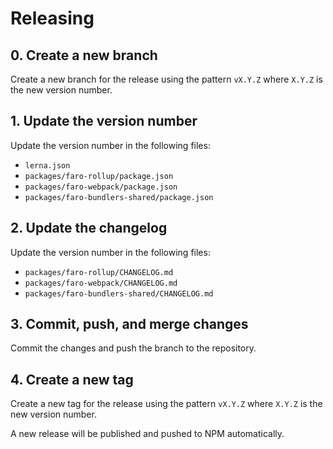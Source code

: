 # Releasing

## 0. Create a new branch

Create a new branch for the release using the pattern `vX.Y.Z` where `X.Y.Z` is the new version number.

## 1. Update the version number

Update the version number in the following files:
- `lerna.json`
- `packages/faro-rollup/package.json`
- `packages/faro-webpack/package.json`
- `packages/faro-bundlers-shared/package.json`

## 2. Update the changelog

Update the version number in the following files:
- `packages/faro-rollup/CHANGELOG.md`
- `packages/faro-webpack/CHANGELOG.md`
- `packages/faro-bundlers-shared/CHANGELOG.md`

## 3. Commit, push, and merge changes

Commit the changes and push the branch to the repository.

## 4. Create a new tag

Create a new tag for the release using the pattern `vX.Y.Z` where `X.Y.Z` is the new version number.

A new release will be published and pushed to NPM automatically.